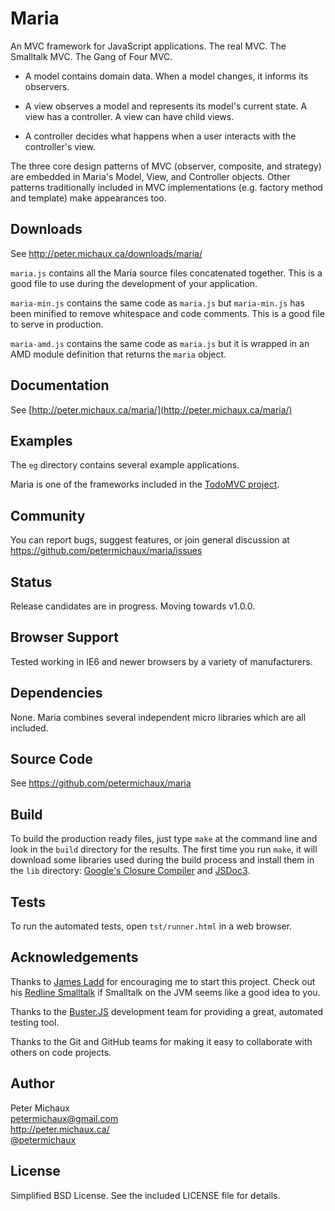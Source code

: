 Maria
=====

An MVC framework for JavaScript applications. The real MVC. The Smalltalk MVC. The Gang of Four MVC. 

* A model contains domain data. When a model changes, it informs its observers.

* A view observes a model and represents its model's current state. A view has a controller. A view can have child views.

* A controller decides what happens when a user interacts with the controller's view.

The three core design patterns of MVC (observer, composite, and strategy) are embedded in Maria's Model, View, and Controller objects. Other patterns traditionally included in MVC implementations (e.g. factory method and template) make appearances too.


Downloads
---------

See http://peter.michaux.ca/downloads/maria/

`maria.js` contains all the Maria source files concatenated together. This is a good file to use during the development of your application.

`maria-min.js` contains the same code as `maria.js` but `maria-min.js` has been minified to remove whitespace and code comments. This is a good file to serve in production.

`maria-amd.js` contains the same code as `maria.js` but it is wrapped in an AMD module definition that returns the `maria` object.


Documentation
-------------

See [http://peter.michaux.ca/maria/](http://peter.michaux.ca/maria/)


Examples
--------

The `eg` directory contains several example applications.

Maria is one of the frameworks included in the [TodoMVC project](http://addyosmani.github.com/todomvc/).


Community
---------

You can report bugs, suggest features, or join general discussion at https://github.com/petermichaux/maria/issues


Status
------

Release candidates are in progress. Moving towards v1.0.0.


Browser Support
---------------

Tested working in IE6 and newer browsers by a variety of manufacturers.


Dependencies
------------

None. Maria combines several independent micro libraries which are all included.


Source Code
-----------

See https://github.com/petermichaux/maria


Build
-----

To build the production ready files, just type `make` at the command line and look in the `build` directory for the results. The first time you run `make`, it will download some libraries used during the build process and install them in the `lib` directory: [Google's Closure Compiler](https://developers.google.com/closure/compiler/) and [JSDoc3](https://github.com/jsdoc3/jsdoc).


Tests
-----

To run the automated tests, open `tst/runner.html` in a web browser.


Acknowledgements
----------------

Thanks to [James Ladd](http://jamesladdcode.com/) for encouraging me to start this project. Check out his [Redline Smalltalk](http://www.redline.st/) if Smalltalk on the JVM seems like a good idea to you.

Thanks to the [Buster.JS](http://busterjs.org/) development team for providing a great, automated testing tool.

Thanks to the Git and GitHub teams for making it easy to collaborate with others on code projects.


Author
------

Peter Michaux<br>
petermichaux@gmail.com<br>
http://peter.michaux.ca/<br>
[@petermichaux](https://twitter.com/petermichaux)


License
-------

Simplified BSD License. See the included LICENSE file for details.
